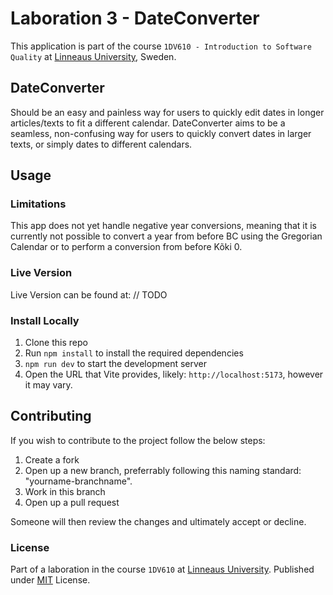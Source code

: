 # Laboration 3 - DateConverter

This application is part of the course `1DV610 - Introduction to Software Quality` at [Linneaus University](https://lnu.se/), Sweden.

## DateConverter

 Should be an easy and painless way for users to quickly edit dates in longer articles/texts to fit a different calendar.
 DateConverter aims to be a seamless, non-confusing way for users to quickly convert dates in larger texts, or simply dates to different calendars.

## Usage

### Limitations

This app does not yet handle negative year conversions, meaning that it is currently not possible to convert a year from before BC using the Gregorian Calendar or to perform a conversion from before Kõki 0.

### Live Version

Live Version can be found at: // TODO

### Install Locally

1. Clone this repo
2. Run `npm install` to install the required dependencies
3. `npm run dev` to start the development server
4. Open the URL that Vite provides, likely: `http://localhost:5173`, however it may vary.

## Contributing

If you wish to contribute to the project follow the below steps:

1. Create a fork
2. Open up a new branch, preferrably following this naming standard: "yourname-branchname".
3. Work in this branch
4. Open up a pull request

Someone will then review the changes and ultimately accept or decline.

### License

Part of a laboration in the course `1DV610` at [Linneaus University](https://lnu.se/). Published under [MIT](./LICENSE) License.
